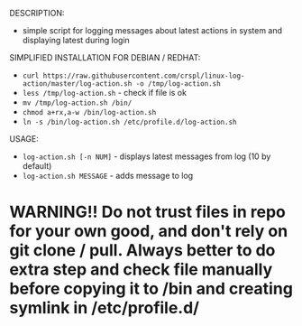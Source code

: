 DESCRIPTION:
* simple script for logging messages about latest actions in system and displaying latest during login

SIMPLIFIED INSTALLATION FOR DEBIAN / REDHAT:
* ```curl https://raw.githubusercontent.com/crspl/linux-log-action/master/log-action.sh -o /tmp/log-action.sh```
* ```less /tmp/log-action.sh``` - check if file is ok
* ```mv /tmp/log-action.sh /bin/```
* ```chmod a+rx,a-w /bin/log-action.sh```
* ```ln -s /bin/log-action.sh /etc/profile.d/log-action.sh```

USAGE:
* ```log-action.sh [-n NUM]``` - displays latest messages from log (10 by default)
* ```log-action.sh MESSAGE``` - adds message to log

# WARNING!! Do not trust files in repo for your own good, and don't rely on git clone / pull. Always better to do extra step and check file manually before copying it to /bin and creating symlink in /etc/profile.d/
